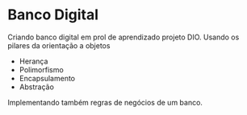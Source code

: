 # Banco Digital
  Criando banco digital em prol de aprendizado projeto DIO.
  Usando os pilares da orientação a objetos
  - Herança
  - Polimorfismo
  - Encapsulamento
  - Abstração
  
  Implementando também regras de negócios de um banco.
